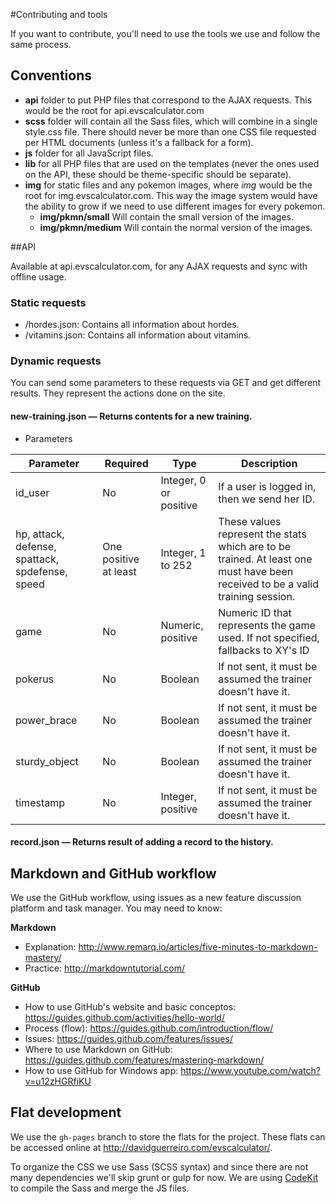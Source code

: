#Contributing and tools

If you want to contribute, you'll need to use the tools we use and follow the same process.

## Conventions

- **api** folder to put PHP files that correspond to the AJAX requests. This would be the root for api.evscalculator.com
- **scss** folder will contain all the Sass files, which will combine in a single style.css file. There should never be more than one CSS file requested per HTML documents (unless it's a fallback for a form).
- **js** folder for all JavaScript files.
- **lib** for all PHP files that are used on the templates (never the ones used on the API, these should be theme-specific should be separate).
- **img** for static files and any pokemon images, where _img_ would be the root for img.evscalculator.com. This way the image system would have the ability to grow if we need to use different images for every pokemon.
    - **img/pkmn/small** Will contain the small version of the images.
    - **img/pkmn/medium** Will contain the normal version of the images.


##API

Available at api.evscalculator.com, for any AJAX requests and sync with offline usage.

### Static requests
- /hordes.json: Contains all information about hordes.
- /vitamins.json: Contains all information about vitamins.

### Dynamic requests

You can send some parameters to these requests via GET and get different results. They represent the actions done on the site.

#### new-training.json — Returns contents for a new training.

* Parameters

Parameter | Required | Type | Description
---- | ---- | ---- | ----
id_user | No | Integer, 0 or positive | If a user is logged in, then we send her ID.
hp, attack, defense, spattack, spdefense, speed | One positive at least |  Integer, 1 to 252 | These values represent the stats which are to be trained. At least one must have been received to be a valid training session.
game | No |  Numeric, positive | Numeric ID that represents the game used. If not specified, fallbacks to XY's ID
pokerus | No |  Boolean | If not sent, it must be assumed the trainer doesn't have it.
power_brace | No |  Boolean | If not sent, it must be assumed the trainer doesn't have it.
sturdy_object | No |  Boolean | If not sent, it must be assumed the trainer doesn't have it.
timestamp | No |  Integer, positive | If not sent, it must be assumed the trainer doesn't have it.


	
#### record.json — Returns result of adding a record to the history.




## Markdown and GitHub workflow

We use the GitHub workflow, using issues as a new feature discussion platform and task manager. You may need to know: 

**Markdown**
- Explanation: http://www.remarq.io/articles/five-minutes-to-markdown-mastery/
- Practice: http://markdowntutorial.com/

**GitHub**
- How to use GitHub's website and basic conceptos: https://guides.github.com/activities/hello-world/
- Process (flow): https://guides.github.com/introduction/flow/
- Issues: https://guides.github.com/features/issues/
- Where to use Markdown on GitHub: https://guides.github.com/features/mastering-markdown/
- How to use GitHub for Windows app: https://www.youtube.com/watch?v=u12zHGRfiKU



## Flat development

We use the `gh-pages` branch to store the flats for the project. These flats can be accessed online at http://davidguerreiro.com/evscalculator/.

To organize the CSS we use Sass (SCSS syntax) and since there are not many dependencies we'll skip grunt or gulp for now. We are using [CodeKit](https://incident57.com/codekit/) to compile the Sass and merge the JS files.